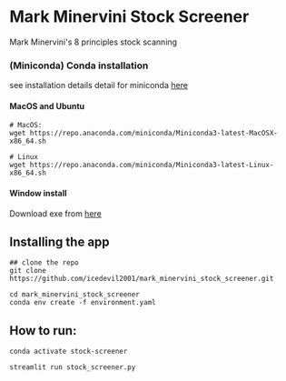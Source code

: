 # Mark Minervini Stock Screener
Mark Minervini's 8 principles stock scanning


### (Miniconda) Conda installation 

see installation details detail for miniconda  [here](https://docs.conda.io/projects/conda/en/latest/user-guide/install/)

#### MacOS and Ubuntu 

```
# MacOS:
wget https://repo.anaconda.com/miniconda/Miniconda3-latest-MacOSX-x86_64.sh 

# Linux 
wget https://repo.anaconda.com/miniconda/Miniconda3-latest-Linux-x86_64.sh
```

#### Window install 

Download exe from [here](https://repo.anaconda.com/miniconda/Miniconda3-latest-Linux-x86_64.sh)


## Installing the app

```
## clone the repo
git clone https://github.com/icedevil2001/mark_minervini_stock_screener.git

cd mark_minervini_stock_screener 
conda env create -f environment.yaml

```

## How to run:
```
conda activate stock-screener

streamlit run stock_screener.py

```

